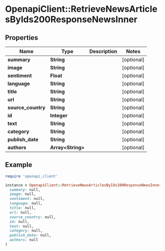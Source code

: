 # OpenapiClient::RetrieveNewsArticlesByIds200ResponseNewsInner

## Properties

| Name | Type | Description | Notes |
| ---- | ---- | ----------- | ----- |
| **summary** | **String** |  | [optional] |
| **image** | **String** |  | [optional] |
| **sentiment** | **Float** |  | [optional] |
| **language** | **String** |  | [optional] |
| **title** | **String** |  | [optional] |
| **url** | **String** |  | [optional] |
| **source_country** | **String** |  | [optional] |
| **id** | **Integer** |  | [optional] |
| **text** | **String** |  | [optional] |
| **category** | **String** |  | [optional] |
| **publish_date** | **String** |  | [optional] |
| **authors** | **Array&lt;String&gt;** |  | [optional] |

## Example

```ruby
require 'openapi_client'

instance = OpenapiClient::RetrieveNewsArticlesByIds200ResponseNewsInner.new(
  summary: null,
  image: null,
  sentiment: null,
  language: null,
  title: null,
  url: null,
  source_country: null,
  id: null,
  text: null,
  category: null,
  publish_date: null,
  authors: null
)
```

